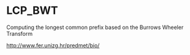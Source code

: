 # LCP_BWT
Computing the longest common prefix based on the Burrows Wheeler Transform

http://www.fer.unizg.hr/predmet/bio/
